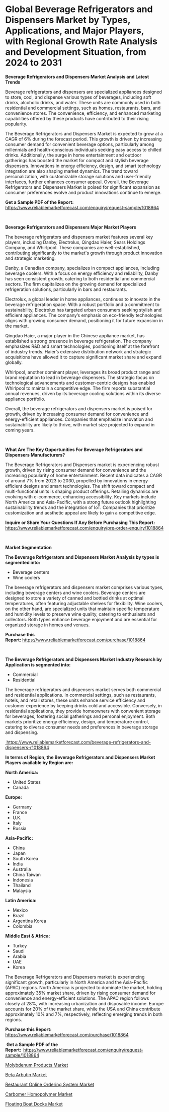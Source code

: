 <p><h1>Global Beverage Refrigerators and Dispensers Market by Types, Applications, and Major Players, with Regional Growth Rate Analysis and Development Situation, from 2024 to 2031</h1></p><p><strong>Beverage Refrigerators and Dispensers Market Analysis and Latest Trends</strong></p>
<p><p>Beverage refrigerators and dispensers are specialized appliances designed to store, cool, and dispense various types of beverages, including soft drinks, alcoholic drinks, and water. These units are commonly used in both residential and commercial settings, such as homes, restaurants, bars, and convenience stores. The convenience, efficiency, and enhanced marketing capabilities offered by these products have contributed to their rising popularity.</p><p>The Beverage Refrigerators and Dispensers Market is expected to grow at a CAGR of 6% during the forecast period. This growth is driven by increasing consumer demand for convenient beverage options, particularly among millennials and health-conscious individuals seeking easy access to chilled drinks. Additionally, the surge in home entertainment and outdoor gatherings has boosted the market for compact and stylish beverage dispensers. Innovations in energy efficiency, design, and smart technology integration are also shaping market dynamics. The trend toward personalization, with customizable storage solutions and user-friendly interfaces, further enhances consumer appeal. Overall, the Beverage Refrigerators and Dispensers Market is poised for significant expansion as consumer preferences evolve and product innovations continue to emerge.</p></p>
<p><strong>Get a Sample PDF of the Report:&nbsp;</strong> <a href="https://www.reliablemarketforecast.com/enquiry/request-sample/1018864">https://www.reliablemarketforecast.com/enquiry/request-sample/1018864</a></p>
<p>&nbsp;</p>
<p><strong>Beverage Refrigerators and Dispensers Major Market Players</strong></p>
<p><p>The beverage refrigerators and dispensers market features several key players, including Danby, Electrolux, Qingdao Haier, Sears Holdings Company, and Whirlpool. These companies are well-established, contributing significantly to the market's growth through product innovation and strategic marketing.</p><p>Danby, a Canadian company, specializes in compact appliances, including beverage coolers. With a focus on energy efficiency and reliability, Danby has seen consistent growth, catering to both residential and commercial sectors. The firm capitalizes on the growing demand for specialized refrigeration solutions, particularly in bars and restaurants.</p><p>Electrolux, a global leader in home appliances, continues to innovate in the beverage refrigeration space. With a robust portfolio and a commitment to sustainability, Electrolux has targeted urban consumers seeking stylish and efficient appliances. The company’s emphasis on eco-friendly technologies aligns with growing consumer demand, positioning it for future expansion in the market.</p><p>Qingdao Haier, a major player in the Chinese appliance market, has established a strong presence in beverage refrigeration. The company emphasizes R&D and smart technologies, positioning itself at the forefront of industry trends. Haier’s extensive distribution network and strategic acquisitions have allowed it to capture significant market share and expand globally.</p><p>Whirlpool, another dominant player, leverages its broad product range and brand reputation to lead in beverage dispensers. The strategic focus on technological advancements and customer-centric designs has enabled Whirlpool to maintain a competitive edge. The firm reports substantial annual revenues, driven by its beverage cooling solutions within its diverse appliance portfolio.</p><p>Overall, the beverage refrigerators and dispensers market is poised for growth, driven by increasing consumer demand for convenience and energy-efficient appliances. Companies that emphasize innovation and sustainability are likely to thrive, with market size projected to expand in coming years.</p></p>
<p>&nbsp;</p>
<p><strong>What Are The Key Opportunities For Beverage Refrigerators and Dispensers Manufacturers?</strong></p>
<p><p>The Beverage Refrigerators and Dispensers market is experiencing robust growth, driven by rising consumer demand for convenience and the increasing popularity of home entertainment. Recent data indicates a CAGR of around 7% from 2023 to 2030, propelled by innovations in energy-efficient designs and smart technologies. The shift toward compact and multi-functional units is shaping product offerings. Retailing dynamics are evolving with e-commerce, enhancing accessibility. Key markets include North America and Asia-Pacific, with a strong future outlook highlighting sustainability trends and the integration of IoT. Companies that prioritize customization and aesthetic appeal are likely to gain a competitive edge.</p></p>
<p><strong>Inquire or Share Your Questions If Any Before Purchasing This Report:</strong> <a href="https://www.reliablemarketforecast.com/enquiry/pre-order-enquiry/1018864">https://www.reliablemarketforecast.com/enquiry/pre-order-enquiry/1018864</a></p>
<p>&nbsp;</p>
<p><strong>Market Segmentation</strong></p>
<p><strong>The Beverage Refrigerators and Dispensers Market Analysis by types is segmented into:</strong></p>
<p><ul><li>Beverage centers</li><li>Wine coolers</li></ul></p>
<p><p>The beverage refrigerators and dispensers market comprises various types, including beverage centers and wine coolers. Beverage centers are designed to store a variety of canned and bottled drinks at optimal temperatures, often featuring adjustable shelves for flexibility. Wine coolers, on the other hand, are specialized units that maintain specific temperature and humidity levels to preserve wine quality, catering to enthusiasts and collectors. Both types enhance beverage enjoyment and are essential for organized storage in homes and venues.</p></p>
<p><strong>Purchase this Report:&nbsp;</strong><a href="https://www.reliablemarketforecast.com/purchase/1018864">https://www.reliablemarketforecast.com/purchase/1018864</a></p>
<p>&nbsp;</p>
<p><strong>The Beverage Refrigerators and Dispensers Market Industry Research by Application is segmented into:</strong></p>
<p><ul><li>Commercial</li><li>Residential</li></ul></p>
<p><p>The beverage refrigerators and dispensers market serves both commercial and residential applications. In commercial settings, such as restaurants, hotels, and retail stores, these units enhance service efficiency and customer experience by keeping drinks cold and accessible. Conversely, in residential applications, they provide homeowners with convenient storage for beverages, fostering social gatherings and personal enjoyment. Both markets prioritize energy efficiency, design, and temperature control, catering to diverse consumer needs and preferences in beverage storage and dispensing.</p></p>
<p><a href="https://www.reliablemarketforecast.com/beverage-refrigerators-and-dispensers-r1018864">&nbsp;https://www.reliablemarketforecast.com/beverage-refrigerators-and-dispensers-r1018864</a></p>
<p><strong>In terms of Region, the Beverage Refrigerators and Dispensers Market Players available by Region are:</strong></p>
<p>
    <p> <strong> North America: </strong>
        <ul>
            <li>United States</li>
            <li>Canada</li>
        </ul>
        </p> 
    <p> <strong> Europe: </strong>
        <ul>
            <li>Germany</li>
            <li>France</li>
            <li>U.K.</li>
            <li>Italy</li>
            <li>Russia</li>
        </ul>
        </p> 
    <p> <strong> Asia-Pacific: </strong>
        <ul>
            <li>China</li>
            <li>Japan</li>
            <li>South Korea</li>
            <li>India</li>
            <li>Australia</li>
            <li>China Taiwan</li>
            <li>Indonesia</li>
            <li>Thailand</li>
            <li>Malaysia</li>
        </ul>
        </p> 
    <p> <strong> Latin America: </strong>
        <ul>
            <li>Mexico</li>
            <li>Brazil</li>
            <li>Argentina Korea</li>
            <li>Colombia</li>
        </ul>
        </p> 
    <p> <strong> Middle East & Africa: </strong>
        <ul>
            <li>Turkey</li>
            <li>Saudi</li>
            <li>Arabia</li>
            <li>UAE</li>
            <li>Korea</li>
        </ul>
    </p>
    </p>
<p><p>The Beverage Refrigerators and Dispensers market is experiencing significant growth, particularly in North America and the Asia-Pacific (APAC) regions. North America is projected to dominate the market, holding approximately 35% market share, driven by rising consumer demand for convenience and energy-efficient solutions. The APAC region follows closely at 28%, with increasing urbanization and disposable income. Europe accounts for 20% of the market share, while the USA and China contribute approximately 10% and 7%, respectively, reflecting emerging trends in both regions.</p></p>
<p><strong>Purchase this Report: </strong><a href="https://www.reliablemarketforecast.com/purchase/1018864">https://www.reliablemarketforecast.com/purchase/1018864</a></p>
<p>&nbsp;<strong>Get a Sample PDF of the Report:&nbsp;&nbsp;</strong><a href="https://www.reliablemarketforecast.com/enquiry/request-sample/1018864">https://www.reliablemarketforecast.com/enquiry/request-sample/1018864</a></p>
<p><strong></strong></p>
<p><p><a href="https://medium.com/@peach7904/the-molybdenum-products-market-decisions-are-mostly-driven-by-resource-optimization-and-51b96578a0b2">Molybdenum Products Market</a></p><p><a href="https://issuu.com/reportprime-2/docs/beta-arbutin-market-size-2030.pptx_726ea7e6e9f129">Beta Arbutin Market</a></p><p><a href="https://www.linkedin.com/pulse/restaurant-online-ordering-system-market-emerging-trends-e1stc?trackingId=cA98K4DHQhGdrLNmwnReoQ%3D%3D">Restaurant Online Ordering System Market</a></p><p><a href="https://www.linkedin.com/pulse/what-growth-opportunities-challenges-carbomer-homopolymer-irbsc?trackingId=awKycTjNTa60z04Y8WUogw%3D%3D">Carbomer Homopolymer Market</a></p><p><a href="https://medium.com/@dylanmarshall42/the-global-floating-boat-docks-market-identifies-drivers-restraints-opportunities-and-trends-87ac9020b674">Floating Boat Docks Market</a></p></p>